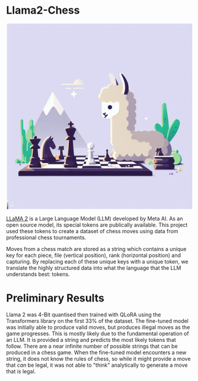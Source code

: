 # Llama2-Chess

<p align="center">
  <img src="https://github.com/azyleee/Llama2-Chess/blob/main/images/llamachess4.jpeg" alt="llama playing chess" width=500/>
</p>

[LLaMA 2](https://ai.meta.com/llama/) is a Large Language Model (LLM) developed by Meta AI. As an open source model, its special tokens are publically available. This project used these tokens to create a dataset of chess moves using data from professional chess tournaments. 

Moves from a chess match are stored as a string which contains a unique key for each piece, file (vertical position), rank (horizontal position) and capturing. By replacing each of these unique keys with a unique token, we translate the highly structured data into what the language that the LLM understands best: tokens.


# Preliminary Results

Llama 2 was 4-Bit quantised then trained with QLoRA using the Transformers library on the first 33% of the dataset. The fine-tuned model was initially able to produce valid moves, but produces illegal moves as the game progresses. This is mostly likely due to the fundamental operation of an LLM. It is provided a string and predicts the most likely tokens that follow. There are a near infinite number of possible strings that can be produced in a chess game. When the fine-tuned model encounters a new string, it does not know the rules of chess, so while it might provide a move that _can_ be legal, it was not able to "think" analytically to generate a move that _is_ legal.
